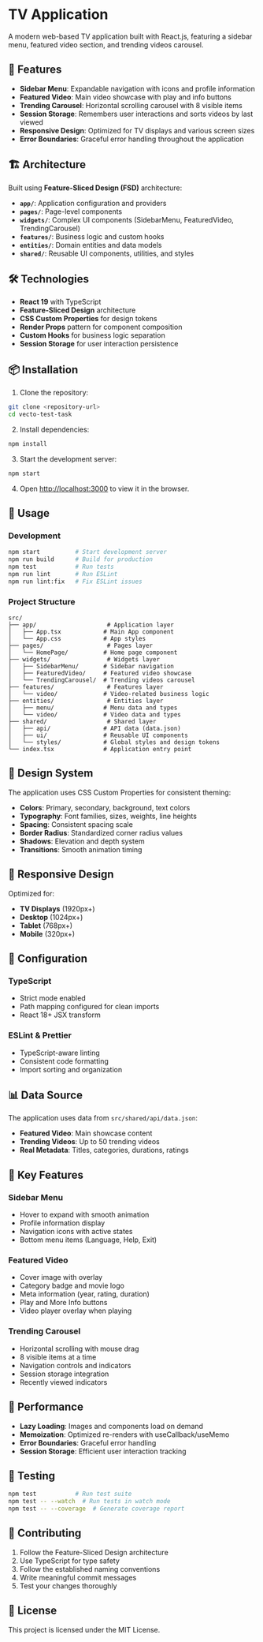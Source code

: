# TV Application

A modern web-based TV application built with React.js, featuring a sidebar menu, featured video section, and trending videos carousel.

## 🚀 Features

- **Sidebar Menu**: Expandable navigation with icons and profile information
- **Featured Video**: Main video showcase with play and info buttons
- **Trending Carousel**: Horizontal scrolling carousel with 8 visible items
- **Session Storage**: Remembers user interactions and sorts videos by last viewed
- **Responsive Design**: Optimized for TV displays and various screen sizes
- **Error Boundaries**: Graceful error handling throughout the application

## 🏗️ Architecture

Built using **Feature-Sliced Design (FSD)** architecture:

- **`app/`**: Application configuration and providers
- **`pages/`**: Page-level components
- **`widgets/`**: Complex UI components (SidebarMenu, FeaturedVideo, TrendingCarousel)
- **`features/`**: Business logic and custom hooks
- **`entities/`**: Domain entities and data models
- **`shared/`**: Reusable UI components, utilities, and styles

## 🛠️ Technologies

- **React 19** with TypeScript
- **Feature-Sliced Design** architecture
- **CSS Custom Properties** for design tokens
- **Render Props** pattern for component composition
- **Custom Hooks** for business logic separation
- **Session Storage** for user interaction persistence

## 📦 Installation

1. Clone the repository:
```bash
git clone <repository-url>
cd vecto-test-task
```

2. Install dependencies:
```bash
npm install
```

3. Start the development server:
```bash
npm start
```

4. Open [http://localhost:3000](http://localhost:3000) to view it in the browser.

## 🎯 Usage

### Development
```bash
npm start          # Start development server
npm run build      # Build for production
npm test           # Run tests
npm run lint       # Run ESLint
npm run lint:fix   # Fix ESLint issues
```

### Project Structure

```
src/
├── app/                    # Application layer
│   ├── App.tsx            # Main App component
│   └── App.css            # App styles
├── pages/                  # Pages layer
│   └── HomePage/          # Home page component
├── widgets/                # Widgets layer
│   ├── SidebarMenu/       # Sidebar navigation
│   ├── FeaturedVideo/     # Featured video showcase
│   └── TrendingCarousel/  # Trending videos carousel
├── features/               # Features layer
│   └── video/             # Video-related business logic
├── entities/               # Entities layer
│   ├── menu/              # Menu data and types
│   └── video/             # Video data and types
├── shared/                 # Shared layer
│   ├── api/               # API data (data.json)
│   ├── ui/                # Reusable UI components
│   └── styles/            # Global styles and design tokens
└── index.tsx              # Application entry point
```

## 🎨 Design System

The application uses CSS Custom Properties for consistent theming:

- **Colors**: Primary, secondary, background, text colors
- **Typography**: Font families, sizes, weights, line heights
- **Spacing**: Consistent spacing scale
- **Border Radius**: Standardized corner radius values
- **Shadows**: Elevation and depth system
- **Transitions**: Smooth animation timing

## 📱 Responsive Design

Optimized for:
- **TV Displays** (1920px+)
- **Desktop** (1024px+)
- **Tablet** (768px+)
- **Mobile** (320px+)

## 🔧 Configuration

### TypeScript
- Strict mode enabled
- Path mapping configured for clean imports
- React 18+ JSX transform

### ESLint & Prettier
- TypeScript-aware linting
- Consistent code formatting
- Import sorting and organization

## 📊 Data Source

The application uses data from `src/shared/api/data.json`:
- **Featured Video**: Main showcase content
- **Trending Videos**: Up to 50 trending videos
- **Real Metadata**: Titles, categories, durations, ratings

## 🎯 Key Features

### Sidebar Menu
- Hover to expand with smooth animation
- Profile information display
- Navigation icons with active states
- Bottom menu items (Language, Help, Exit)

### Featured Video
- Cover image with overlay
- Category badge and movie logo
- Meta information (year, rating, duration)
- Play and More Info buttons
- Video player overlay when playing

### Trending Carousel
- Horizontal scrolling with mouse drag
- 8 visible items at a time
- Navigation controls and indicators
- Session storage integration
- Recently viewed indicators

## 🚀 Performance

- **Lazy Loading**: Images and components load on demand
- **Memoization**: Optimized re-renders with useCallback/useMemo
- **Error Boundaries**: Graceful error handling
- **Session Storage**: Efficient user interaction tracking

## 🧪 Testing

```bash
npm test           # Run test suite
npm test -- --watch  # Run tests in watch mode
npm test -- --coverage  # Generate coverage report
```

## 📝 Contributing

1. Follow the Feature-Sliced Design architecture
2. Use TypeScript for type safety
3. Follow the established naming conventions
4. Write meaningful commit messages
5. Test your changes thoroughly

## 📄 License

This project is licensed under the MIT License.
